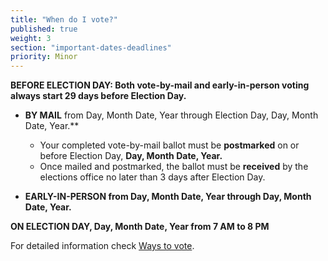 ```yaml
---
title: "When do I vote?"
published: true
weight: 3
section: "important-dates-deadlines"
priority: Minor
---
```


**BEFORE ELECTION DAY: Both vote-by-mail and early-in-person voting always start 29 days before Election Day.**  

- **BY MAIL** from Day, Month Date, Year through Election Day, Day, Month Date, Year.**
	- Your completed vote-by-mail ballot must be **postmarked** on or before Election Day, **Day, Month Date, Year.**
	- Once mailed and postmarked, the ballot must be **received** by the elections office no later than 3 days after Election Day.

-  **EARLY-IN-PERSON from Day, Month Date, Year through Day, Month Date, Year.**

**ON ELECTION DAY, Day, Month Date, Year from 7 AM to 8 PM**  

For detailed information check [Ways to vote](#section-ways-to-vote).